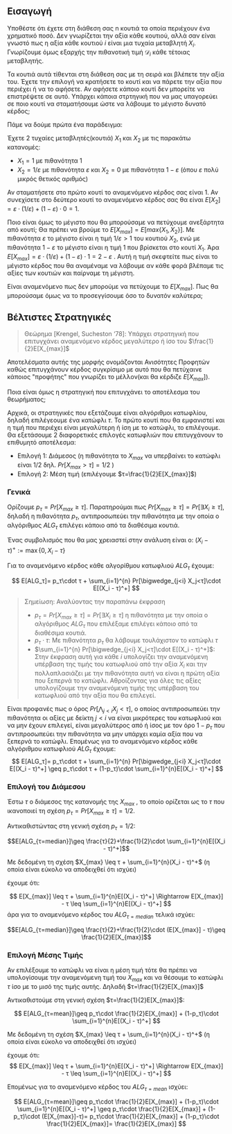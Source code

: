 ## Εισαγωγή

Υποθέστε ότι έχετε στη διάθεση σας n κουτιά τα οποία περιέχουν ένα χρηματικό ποσό. Δεν γνωρίζεται την αξία κάθε κουτιού, αλλά σαν είναι γνωστό πως η αξία κάθε κουτιού $i$ είναι μια τυχαία μεταβλητή $X_i$. Γνωρίζουμε όμως εξαρχής την πιθανοτική τιμή $\mathcal{D}_i$ κάθε τέτοιας μεταβλητής.

Τα κουτιά αυτά τίθενται στη διάθεση σας με τη σειρά και βλέπετε την αξία του. Έχετε την επιλογή να κρατήσετε το κουτί και να πάρετε την αξία που περιέχει ή να το αφήσετε. Αν αφήσετε κάποιο κουτί δεν μπορείτε να επιστρέψετε σε αυτό. Υπάρχει κάποια στρτηγική που να μας υπαγορεύει σε ποιο κουτί να σταματήσουμε ώστε να λάβουμε  το μέγιστο δυνατό κέρδος;

Πάμε να δούμε πρώτα ένα παράδειγμα:

Έχετε 2 τυχαίες μεταβλητές(κουτιά) $X_1$ και $X_2$ με τις παρακάτω κατανομές:

- $Χ_1=1$ με πιθανότητα 1
- $Χ_2=1/ε$ με πιθανότητα $ε$ και $X_2=0$ με πιθανότητα $1-ε$ (όπου $ε$ πολύ μικρός θετικός αριθμός) 

Αν σταματήσετε στο πρώτο κουτί το αναμενόμενο κέρδος σας είναι 1. Αν συνεχίσετε στο δεύτερο κουτί το αναμενόμενο κέρδος σας θα είναι $E[X_2]=ε\cdot (1/ε) + (1-ε)\cdot 0 = 1$.  

Ποιο είναι όμως το μέγιστο που θα μπορούσαμε να πετύχουμε ανεξάρτητα από κουτί; Θα πρέπει να βρούμε το $E[X_{max}]=E[max\{X_1,X_2\}]$. Με πιθανότητα $ε$ το μέγιστο είναι η τιμή $1/ε>1$ του κουτιού $X_2$, ενώ με πιθανότητα $1-ε$ το μέγιστο είναι η τιμή $1$ που βρίσκεται στο κουτί $Χ_1$.  Άρα $E[X_{max}]= ε\cdot (1/ε)+(1-ε)\cdot 1=2-ε$ . Αυτή η τιμή σκεφτείτε πως είναι το μέγιστο κέρδος που θα αναμέναμε να λάβουμε αν κάθε φορά βλέπαμε τις αξίες των κουτιών και παίρναμε τη μέγιστη.

Είναι αναμενόμενο πως δεν μπορούμε να πετύχουμε το $E[X_{max}]$. Πως θα μπορούσαμε όμως να το προσεγγίσουμε όσο το δυνατόν καλύτερα;

## Βέλτιστες Στρατηγικές

> Θεώρημα \[Krengel, Sucheston ‘78]: Υπάρχει στρατηγική που επιτυγχάνει αναμενόμενο κέρδος μεγαλύτερο ή ίσο του $\frac{1}{2}E[X_{max}]$

Αποτελέσματα αυτής της μορφής ονομάζονται Ανισότητες  Προφητών καθώς επιτυγχάνουν κέρδος συγκρίσιμο με αυτό που θα πετύχαινε κάποιος "προφήτης" που γνωρίζει το μέλλον(και θα κέρδιζε $E[X_{max}]$).

Ποια είναι όμως η στρατηγική που επιτυγχάνει το αποτέλεσμα του θεωρήματος;

Αρχικά, οι στρατηγικές που εξετάζουμε είναι αλγόριθμοι κατωφλίου, δηλαδή επιλέγεουμε ένα κατώφλι $τ$. Το πρώτο κουτί που θα εμφανιστεί και η τιμή που περιέχει είναι μεγαλύτερη ή ίση με το κατώφλι, το επιλέγουμε. Θα εξετάσουμε 2 διαφορετικές επιλογές κατωφλιών που επιτυγχάνουν το επιθυμητό αποτέλεσμα:

- Επιλογή 1: Διάμεσος (η πιθανότητα το $X_{max}$ να υπερβαίνει το κατώφλι είναι $1/2$ δηλ. $Pr[X_{max}>τ]=1/2$ )
- Επιλογή 2: Μέση τιμή (επιλέγουμε $τ=\frac{1}{2}E[X_{max}]$)

### Γενικά

Ορίζουμε $p_τ=Pr[X_{max}\geq τ]$. Παρατηρούμαι πως $Pr[X_{max}\geq τ]=Pr[\exists X_{i}\geq τ]$, δηλαδή η πιθανότητα $p_τ$, αντιπροσωπεύει την πιθανότητα με την οποία ο αλγόριθμος $ALG_τ$  επιλέγει κάποιο από τα διαθέσιμα κουτιά.

Ένας συμβολισμός που θα μας χρειαστεί στην ανάλυση είναι ο: $(X_i - τ)^+ := \max\{0,X_i -τ\}$

Για το αναμενόμενο κέρδος κάθε αλγορίθμου κατωφλιού $ALG_τ$ έχουμε:

$$
Ε[ALG_τ]= p_τ\cdot τ + \sum_{i=1}^{n} Pr[\bigwedge_{j<i} X_j<τ]\cdot E[(X_i - τ)^+]
$$

> Σημείωση: Αναλύοντας την παραπάνω έκφραση
> - $p_τ=Pr[X_{max}\geq τ]=Pr[\exists X_{i}\geq τ]$  η πιθανότητα με την οποία ο αλγόριθμος $ALG_τ$  που επιλέξαμε επιλέγει κάποιο από τα διαθέσιμα κουτιά.
> - $p_τ\cdot τ$: Με πιθανότητα $p_τ$ θα λάβουμε τουλάχιστον το κατώφλι $τ$  
> - $\sum_{i=1}^{n} Pr[\bigwedge_{j<i} X_j<τ]\cdot E[(X_i - τ)^+]$: Στην έκφραση αυτή για κάθε $i$ υπολογίζει την αναμενόμενη υπέρβαση της τιμής του κατωφλιού από την αξία $X_i$ και την πολλαπλασιάζει με την πιθανότητα αυτή να είναι η πρώτη αξία που ξεπερνά το κατώφλι. Αθροίζοντας για όλες τις αξίες υπολογίζουμε την αναμενόμενη τιμής της υπέρβαση του κατωφλιού από την αξία που θα επιλεγεί.


Είναι προφανές πως ο όρος $Pr[\bigwedge_{j<i} X_j<τ]$, ο οποίος αντιπροσωπεύει την πιθανότητα οι αξίες με δείκτη $j<i$ να είναι μικρότερες του κατωφλιού και να μην έχουν επιλεγεί, είναι μεγαλύτερος από ή ίσος με τον όρο $1-p_τ$ που αντιπροσωπεύει την πιθανότητα να μην υπάρχει καμία αξία που να ξεπερνά το κατώφλι. Επομένως για το αναμενόμενο κέρδος κάθε αλγόριθμου κατωφλιού $ALG_τ$ έχουμε: 
$$
Ε[ALG_τ]= p_τ\cdot τ + \sum_{i=1}^{n} Pr[\bigwedge_{j<i} X_j<τ]\cdot E[(X_i - τ)^+] \geq  p_τ\cdot τ + (1-p_τ)\cdot \sum_{i=1}^{n}E[(X_i - τ)^+] 
$$



### Επιλογή του Διάμεσου 

Έστω $τ$ ο διάμεσος της κατανομής της $X_{max}$ , το οποίο ορίζεται ως το $τ$ που ικανοποιεί τη σχέση $p_τ=Pr[X_{max}\geq τ]=1/2$.  

Αντικαθιστώντας στη γενική σχέση $p_τ=1/2$:


$$Ε[ALG_{τ=median}]\geq \frac{τ}{2}+\frac{1}{2}\cdot \sum_{i=1}^{n}E[(X_i - τ)^+]$$



Με δεδομένη τη σχέση $Χ_{max} \leq τ + \sum_{i=1}^{n}(X_i - τ)^+$ (η οποία είναι εύκολο να αποδειχθεί ότι ισχύει)

έχουμε ότι:

$$
Ε[Χ_{max}] \leq τ + \sum_{i=1}^{n}Ε[(X_i - τ)^+] \Rightarrow Ε[Χ_{max}] - τ \leq  \sum_{i=1}^{n}Ε[(X_i - τ)^+]
$$
άρα για το αναμενόμενο κέρδος του $ALG_{τ=median}$ τελικά ισχύει:


$$Ε[ALG_{τ=median}]\geq \frac{τ}{2}+\frac{1}{2}\cdot (E[X_{max}] - τ)\geq \frac{1}{2}Ε[X_{max}]$$


### Επιλογή Μέσης Τιμής

Αν επιλέξουμε το κατώφλι να είναι η μέση τιμή τότε θα πρέπει να υπολογίσουμε την αναμενόμενη τιμή του $X_{max}$ και να θέσουμε το κατώφλι $τ$ ίσο με το μισό της τιμής αυτής. Δηλαδή $τ=\frac{1}{2}E[X_{max}]$

Αντικαθιστούμε στη γενική σχέση $τ=\frac{1}{2}E[X_{max}]$:

$$
Ε[ALG_{τ=mean}]\geq  p_τ\cdot \frac{1}{2}E[X_{max}]  + (1-p_τ)\cdot \sum_{i=1}^{n}E[(X_i - τ)^+] 
$$

Με δεδομένη τη σχέση $Χ_{max} \leq τ + \sum_{i=1}^{n}(X_i - τ)^+$ (η οποία είναι εύκολο να αποδειχθεί ότι ισχύει)

έχουμε ότι:
$$
Ε[Χ_{max}] \leq τ + \sum_{i=1}^{n}Ε[(X_i - τ)^+] \Rightarrow Ε[Χ_{max}] - τ \leq  \sum_{i=1}^{n}Ε[(X_i - τ)^+]
$$

Επομένως για το αναμενόμενο κέρδος του $ALG_{τ=mean}$ ισχύει:

$$
Ε[ALG_{τ=mean}]\geq  p_τ\cdot \frac{1}{2}E[X_{max}]  + (1-p_τ)\cdot \sum_{i=1}^{n}E[(X_i - τ)^+] \geq p_τ\cdot \frac{1}{2}E[X_{max}]  + (1-p_τ)\cdot (E[X_{max}]-τ)=  p_τ\cdot \frac{1}{2}E[X_{max}]  + (1-p_τ)\cdot \frac{1}{2}E[X_{max}]= \frac{1}{2}E[X_{max}]
$$



